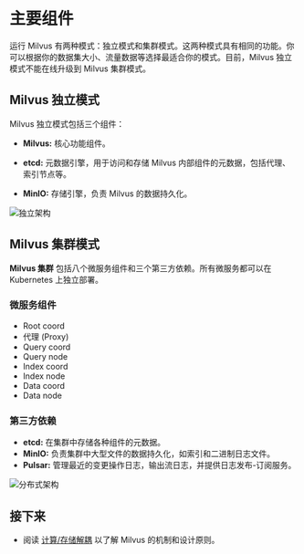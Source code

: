 # 主要组件

运行 Milvus 有两种模式：独立模式和集群模式。这两种模式具有相同的功能。你可以根据你的数据集大小、流量数据等选择最适合你的模式。目前，Milvus 独立模式不能在线升级到 Milvus 集群模式。

## Milvus 独立模式

Milvus 独立模式包括三个组件：

- **Milvus:** 核心功能组件。

- **etcd:** 元数据引擎，用于访问和存储 Milvus 内部组件的元数据，包括代理、索引节点等。

- **MinIO:** 存储引擎，负责 Milvus 的数据持久化。

![独立架构](..//standalone_architecture.jpg "Milvus 独立架构。")

## Milvus 集群模式

**Milvus 集群** 包括八个微服务组件和三个第三方依赖。所有微服务都可以在 Kubernetes 上独立部署。

### 微服务组件

- Root coord
- 代理 (Proxy)
- Query coord
- Query node
- Index coord
- Index node
- Data coord
- Data node

### 第三方依赖

- **etcd:** 在集群中存储各种组件的元数据。
- **MinIO:** 负责集群中大型文件的数据持久化，如索引和二进制日志文件。
- **Pulsar:** 管理最近的变更操作日志，输出流日志，并提供日志发布-订阅服务。

![分布式架构](..//distributed_architecture.jpg "Milvus 集群架构。")

## 接下来

- 阅读 [计算/存储解耦](four_layers.md) 以了解 Milvus 的机制和设计原则。